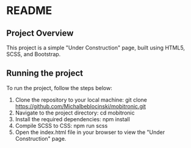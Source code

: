 # README

## Project Overview
This project is a simple "Under Construction" page, built using HTML5, SCSS, and Bootstrap.

## Running the project
To run the project, follow the steps below:

1. Clone the repository to your local machine: 
git clone https://github.com/Michalbeblocinski/mobitronic.git
2. Navigate to the project directory: 
cd mobitronic
3. Install the required dependencies: 
npm install
4. Compile SCSS to CSS:
npm run scss
5. Open the index.html file in your browser to view the "Under Construction" page.
